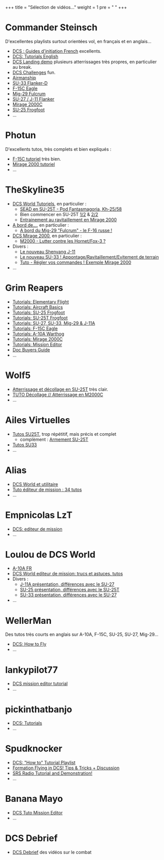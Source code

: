 +++
title = "Sélection de vidéos..."
weight = 1
pre = "<i class='fab fa-youtube'></i> "
+++

# Commander Steinsch
D'excellentes playlists surtout orientées vol, en français et en anglais...

- [DCS : Guides d'initiation French](https://www.youtube.com/watch?v=HeeD_PkN-tQ&list=PL_uZ9_tQvzEo9aSX1xN0WQLTkrIHxc2q1) excellents.
- [DCS: Tutorials English](https://www.youtube.com/watch?v=X3ghrMdzbfY&list=PL_uZ9_tQvzEqBee0OIGsfmjT9r6oCySNS)
- [DCS Landing demo](https://www.youtube.com/watch?v=-erre9sfNLc&list=PL_uZ9_tQvzErg7WU32wkkngZ0xVSwkWi_) plusieurs atterrissages très propres, en particulier au break.
- [DCS Challenges](https://www.youtube.com/watch?v=T8y7EWhfaj4&list=PL_uZ9_tQvzEp4Tjh1JO_ANqnLjBOpzC2M) fun.
- [Airmanship](https://www.youtube.com/watch?v=IzIot8AByfg&list=PL_uZ9_tQvzEqy4Cts4UhHkBmiiz5CL0jE)
- [SU-33 Flanker-D](https://www.youtube.com/watch?v=T8y7EWhfaj4&list=PL_uZ9_tQvzEovI7DKPdJ2EOzXMIQlb0vk)
- [F-15C Eagle](https://www.youtube.com/watch?v=WxwtRTWfeE4&list=PL_uZ9_tQvzErU8tvCMyn5sy0ZNl5L0hnU)
- [Mig-29 Fulcrum](https://www.youtube.com/watch?v=a9uEYvV43Eo&list=PL_uZ9_tQvzEo7QRuzc0CLsmFSjkb7urQ2)
- [SU-27 / J-11 Flanker](https://www.youtube.com/watch?v=9BgPAvlOwpQ&list=PL_uZ9_tQvzEoAwlWcwhpIkr4_fgfeLyes)
- [Mirage 2000C](https://www.youtube.com/watch?v=tJgOcMpKhXk&list=PL_uZ9_tQvzEpHklcDDWXh96-Yfb7DZvnC)
- [SU-25 Frogfoot](https://www.youtube.com/watch?v=cE0UAH_7rdo&list=PL_uZ9_tQvzEoKqbggsaovILMmaMePeQj2)
- ...

# Photun
D'excellents tutos, très complets et bien expliqués :

- [F-15C tutoriel](https://www.youtube.com/watch?v=lC6DUoDdmFE&list=PLr1uSwrHettpyUaVNa3b-KHISLexmBfhW) très bien.
- [Mirage 2000 tutoriel](https://www.youtube.com/watch?v=x9Bt7Et8kqI&list=PLr1uSwrHettrmZEO55NBGHceYEClWu1UO)
- ...

# TheSkyline35
- [DCS World Tutoriels](https://www.youtube.com/watch?v=h6BflBFUliE&list=PL7qGpvHaenM_E5lkKIEhzY7QAcpEjy2_H), en particulier :
  - [SEAD en SU-25T - Pod Fantasmagoria, Kh-25/58](https://www.youtube.com/watch?v=YMbTgGdD_Go&list=PL7qGpvHaenM_E5lkKIEhzY7QAcpEjy2_H&index=7)
  - Bien commencer en SU-25T [1/2](https://www.youtube.com/watch?v=Pmw6mBHRnrs&list=PL7qGpvHaenM_E5lkKIEhzY7QAcpEjy2_H&index=9) & [2/2](https://www.youtube.com/watch?v=3w9u_CWnQeM&list=PL7qGpvHaenM_E5lkKIEhzY7QAcpEjy2_H&index=8)
  - [Entrainement au ravitaillement en Mirage 2000](https://www.youtube.com/watch?v=kF4Kj8kFZz0&list=PL7qGpvHaenM_E5lkKIEhzY7QAcpEjy2_H&index=6)
- [A bord de...](https://www.youtube.com/watch?v=U-_Ba2ZnP4I&list=PL7qGpvHaenM8mFm52bOWzRwib_VpowjxS), en particulier :
  - [A bord du Mig-29 "Fulcrum" - le F-16 russe !](https://www.youtube.com/watch?v=8LQv-dI9Q28)
- [DCS Mirage 2000](https://www.youtube.com/playlist?list=PL7qGpvHaenM_4ppDC_anrjO3R16DgEzbc), en particulier :
  - [M2000 - Lutter contre les Hornet/Fox-3 ?](https://www.youtube.com/watch?v=uRqHWYI9v24&list=PL7qGpvHaenM_4ppDC_anrjO3R16DgEzbc&index=20&t=0s)
- Divers :
  - [Le nouveau Shenyang J-11](https://www.youtube.com/watch?v=hXCe7vnPtAQ)
  - [Le nouveau SU-33 ! Appontage/Ravitaillement/Evitement de terrain](https://www.youtube.com/watch?v=EvoZhniAYhs)
  - [Tuto - Régler vos commandes ! Exemple Mirage 2000](https://www.youtube.com/watch?v=VeuZy9dhjps)
- ...

# Grim Reapers
- [Tutorials: Elementary Flight](https://www.youtube.com/watch?v=JVOQIqPEo_k&list=PL3kOAM2N1YJfRmA3l1qhL8SIqfFDXD87D)
- [Tutorials: Aircraft Basics](https://www.youtube.com/watch?v=U39YrPnjkLM&list=PL3kOAM2N1YJckArrN5Vnmk1IegGfuC6dj)
- [Tutorials: SU-25 Frogfoot](https://www.youtube.com/watch?v=T7ByC0MaQnA&list=PL3kOAM2N1YJco_M38M72jU2-vkQLYphF3)
- [Tutorials: SU-25T Frogfoot](https://www.youtube.com/watch?v=2QJiq9FNcp0&list=PL3kOAM2N1YJdwN5N8HkqCHm3V3haMVAoH)
- [Tutorials: SU-27, SU-33, Mig-29 & J-11A](https://www.youtube.com/watch?v=LbrSKsPQ6Oc&list=PL3kOAM2N1YJdwXKusowM9lsZWCIZFQSKA)
- [Tutorials: F-15C Eagle](https://www.youtube.com/watch?v=feLF_P79q30&list=PL3kOAM2N1YJdTjHFMAQVAgV5iM_twDWuj)
- [Tutorials: A-10A Warthog](https://www.youtube.com/watch?v=R7pwRz-avvI&list=PL3kOAM2N1YJcWgk72p2bBQWDb30vwezUE)
- [Tutorials: Mirage 2000C](https://www.youtube.com/watch?v=5X2oY6tb-gM&list=PL3kOAM2N1YJeM3xb46KDsTJhU1KySaA50)
- [Tutorials: Mission Editor](https://www.youtube.com/watch?v=TU-fVArAapk&list=PL3kOAM2N1YJdFQl4vNo5CMcv7PrSHpreS)
- [Doc Buyers Guide](https://docs.google.com/spreadsheets/d/1B_lvJSAcTjajVuaS-KdlcjTZ70Uu2-ULb-O-MurpJiM/edit#gid=0)
- ...

# Wolf5
- [Atterrissage et décollage en SU-25T](https://www.youtube.com/watch?v=jhn0uUmkB6k) très clair.
- [TUTO Décollage // Atterrissage en M2000C](https://www.youtube.com/watch?v=2yOkVYcX4dk)
- ...

# Ailes Virtuelles
- [Tutos SU25T](https://www.youtube.com/watch?v=mCCPcRfgc2w&list=PLXUS5xgdov37N99wQoXV4yqcg2X1bDKJ4), trop répétitif, mais précis et complet
  - complèment : [Armement SU-25T](http://www.ailesvirtuelles.com/assets/pdf-files/Armement-SU-25T.pdf?)
- [Tutos SU33](https://www.youtube.com/watch?v=MIKePPFxQ8g&list=PLXUS5xgdov34hfUWYpV1GdSJV6VuZI5DH)
- ...

# Alias
- [DCS World et utilitaire](https://www.youtube.com/watch?v=KAnFI-mwEos&list=PLbn9xVtwPNES0BUUKdHsMVnxnm0pOqdsz)
- [Tuto éditeur de mission : 34 tutos](https://www.youtube.com/watch?v=_7d7zZJpik0&list=PLbn9xVtwPNESOCpvhBa9nHGiZPYX0aY49)
- ...

# Empnicolas LzT
- [DCS: editeur de mission](https://www.youtube.com/watch?v=gGpSHqqXCCI&list=PLwWsAperJSsoyBqtVMVkRS4l1yQW5cfip)
- ...

# Loulou de DCS World
- [A-10A FR](https://www.youtube.com/watch?v=-zEgIioeeJg&list=PLDv3SYR9vGXn_VX-rrE4hUIqlKG8BIlGi)
- [DCS World editeur de mission: trucs et astuces, tutos](https://www.youtube.com/watch?v=gM0oVKBqvWA&list=PLDv3SYR9vGXlYCuH_07DpJtAfDT128CZ7)
- Divers :
  - [J-11A présentation, différences avec le SU-27](https://www.youtube.com/watch?v=Xz3DNBajMpY)
  - [SU-25 présentation, différences avec le SU-25T](https://www.youtube.com/watch?v=Np4CwPMsNgA&t=1378s)
  - [SU-33 présentation, différences avec le SU-27](https://www.youtube.com/watch?v=F6Xu62_7oYA&t=2376s)
- ...

# WellerMan
Des tutos très courts en anglais sur A-10A, F-15C, SU-25, SU-27, Mig-29...

- [DCS: How to Fly](https://www.youtube.com/playlist?list=PL2ThvynKpSrnwYIXnmsitbiP_S8cSpTVo)
- ...

# lankypilot77
- [DCS mission editor tutorial](https://www.youtube.com/playlist?list=PLryTouHAS-u5_4VMSdG6NKMS-HSlat5h-)
- ...

# pickinthatbanjo
- [DCS: Tutorials](https://www.youtube.com/playlist?list=PL-rNisMp5bxHpbyfImJDbibsVIdri7hnt)
- ...

# Spudknocker
- [DCS: "How to" Tutorial Playlist](https://www.youtube.com/playlist?list=PLZ8X4p18pdbl_V-f7t8pcjsDFr3p-r3ly)
- [Formation Flying in DCS! Tips & Tricks + Discussion](https://www.youtube.com/watch?v=syAGKbW5I54)
- [SRS Radio Tutorial and Demonstration!](https://www.youtube.com/watch?v=Q1nz7bLFQQ0)
- ...

# Banana Mayo
- [DCS Tuto Mission Editor](https://www.youtube.com/playlist?list=PLmL0WZQili6CGM_rAc9-ECWkWv70a84T6)
- ...

# DCS Debrief
- [DCS Debrief](https://www.youtube.com/channel/UCERjcJzbzHmoBVPJpqn9RjQ/videos) des vidéos sur le combat

